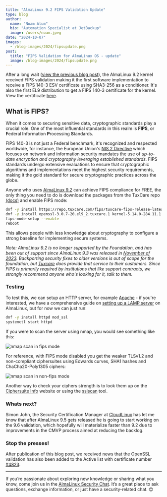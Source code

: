 ```yaml
---
title: "AlmaLinux 9.2 FIPS Validation Update"
type: blog
author:
  name: "Noam Alum"
  bio: "Automation Specialist at JetBackup"
  image: /users/noam.jpeg
date: "2024-10-07"
images:
  - /blog-images/2024/fipsupdate.png
post:
  title: "FIPS Validation for AlmaLinux OS - update"
  image: /blog-images/2024/fipsupdate.png
---
```


After a long wait ([view the previous blog post](https://almalinux.org/blog/2023-09-19-fips-validation-for-almalinux/)), the AlmaLinux 9.2 kernel received FIPS validation making it the first software implementation to receive a FIPS 140-3 ESV certificate using SHA3-256 as a conditioner. It's also the first EL9 distribution to get a FIPS 140-3 certificate for the kernel. View the certificate [here](https://csrc.nist.gov/projects/cryptographic-module-validation-program/certificate/4750).

## What is FIPS?

When it comes to securing sensitive data, cryptographic standards play a crucial role. One of the most influential standards in this realm is **FIPS**, or **F**ederal **I**nformation **P**rocessing **S**tandards.

FIPS 140-3 is not just a Federal benchmark, it's recognized and respected worldwide, for instance, the European Union's [NIS 2 Directive](https://eur-lex.europa.eu/eli/dir/2022/2555) which focuses on network and information security mandates the use of _up-to-date encryption and cryptography leveraging established standards._ FIPS standards undergo extensive evaluations to ensure that cryptographic algorithms and implementations meet the highest security requirements, making it the gold standard for secure cryptographic practices across the globe.

Anyone who uses [AlmaLinux 9.2](/blog/almalinux-92-now-available/) can achieve FIPS compliance for FREE, the only thing you need to do is download the packages from the TuxCare repo [(docs)](https://docs.tuxcare.com/enterprise-support-for-almalinux/fips) and enable FIPS mode:

```bash
dnf -y install https://repo.tuxcare.com/fips/tuxcare-fips-release-latest-9.noarch.rpm
dnf -y install openssl-3.0.7-20.el9_2.tuxcare.1 kernel-5.14.0-284.11.1.el9_2.tuxcare.5
fips-mode-setup --enable
reboot
```

This allows people with less knowledge about cryptography to configure a strong baseline for implementing secure systems.

_Note: AlmaLinux 9.2 is no longer supported by the Foundation, and has been out of support since AlmaLinux 9.3 was released in [November of 2023](https://wiki.almalinux.org/release-notes/). Backporting security fixes to older versions is out of scope for the foundation, but [Tuxcare](https://tuxcare.com/) does provide that service to their customers. Since FIPS is primarily required by institutions that like support contracts, we strongly recommend anyone who's looking for it, talk to them._

### Testing

To test this, we can setup an HTTP server, for example [Apache](https://httpd.apache.org) - if you're interested, we have a comprehensive guide on [setting up a LAMP server](https://wiki.almalinux.org/series/LAMP-server.html) on AlmaLinux, but for now we can just run:

```bash
dnf -y install httpd mod_ssl
systemctl start httpd
```

If you were to scan the server using nmap, you would see something like this:

![nmap scan in fips mode](/blog-images/2024/nmap-fips.png)

For reference, with FIPS mode disabled you get the weaker TLSv1.2 and non-compliant ciphersuites using Edwards curves, SHA1 hashes and ChaCha20-Poly1305 ciphers:

![nmap scan in non-fips mode](/blog-images/2024/nmap-nonfips.png)

Another way to check your ciphers strength is to look them up on the [Ciphersuite Info](https://ciphersuite.info) website or using the [sslscan](https://github.com/rbsec/sslscan) tool.

### Whats next?

Simon John, the Security Certification Manager at [CloudLinux](https://cloudlinux.com/) has let me know that after AlmaLinux 9.5 gets released he is going to start working on the 9.6 validation, which hopefully will materialize faster than 9.2 due to improvements in the CMVP process aimed at reducing the backlog.

### Stop the presses!

After publication of this blog post, we received news that the OpenSSL validation has also been added to the Active list with certificate number [#4823](https://csrc.nist.gov/projects/cryptographic-module-validation-program/certificate/4823).

---

If you’re passionate about exploring new knowledge or sharing what you know, come join us in the [AlmaLinux Security Chat](https://chat.almalinux.org/almalinux/channels/security). It’s a great place to ask questions, exchange information, or just have a security-related chat. 😊
